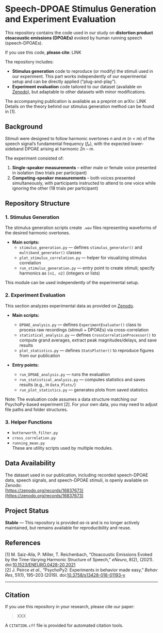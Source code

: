 # Speech-DPOAE Stimulus Generation and Experiment Evaluation

This repository contains the code used in our study on **distortion product otoacoustic emissions (DPOAEs)** evoked by human running speech (speech-DPOAEs).

If you use this code, **please cite**: LINK  

The repository includes:
- **Stimulus generation** code to reproduce (or modify) the stimuli used in our experiment. This part works independently of our experimental setup and can be directly applied (“plug-and-play”).
- **Experiment evaluation** code tailored to our dataset (available on [Zenodo](https://zenodo.org/records/16837673)), but adaptable to other datasets with minor modifications.

The accompanying publication is available as a preprint on arXiv: LINK  
Details on the theory behind our stimulus generation method can be found in [1].


## Background
Stimuli were designed to follow harmonic overtones *n* and *m* (*n < m*) of the speech signal’s fundamental frequency (*f₀*), with the expected lower-sideband DPOAE arising at harmonic *2n – m*.

The experiment consisted of:
1. **Single-speaker measurements** – either male or female voice presented in isolation (two trials per participant)  
2. **Competing-speaker measurements** – both voices presented simultaneously, with participants instructed to attend to one voice while ignoring the other (18 trials per participant)


## Repository Structure

### 1. Stimulus Generation
The stimulus generation scripts create `.wav` files representing waveforms of the desired harmonic overtones.

- **Main scripts:**
  - `stimulus_generation.py` — defines `stimulus_generator()` and `multiband_generator()` classes
  - `plot_stimulus_correlation.py` — helper for visualizing stimulus correlation
  - `run_stimulus_generation.py` — entry point to create stimuli; specify harmonics as `[n1, n2]` (integers or lists)

This module can be used independently of the experimental setup.


### 2. Experiment Evaluation
This section analyzes experimental data as provided on [Zenodo](https://zenodo.org/records/16837673).

- **Main scripts:**
  - `DPOAE_analysis.py` — defines `ExperimentEvaluator()` class to process raw recordings (stimuli + DPOAEs) via cross-correlation
  - `statistical_analysis.py` — defines `CrossCorrelationProcessor()` to compute grand averages, extract peak magnitudes/delays, and save results
  - `plot_statistics.py` — defines `StatsPlotter()` to reproduce figures from our publication

- **Entry points:**
  - `run_DPOAE_analysis.py` — runs the evaluation  
  - `run_statistical_analysis.py` — computes statistics and saves results (e.g., in `Data_Plots/`)  
  - `run_plot_statistics.py` — generates plots from saved statistics  

Note: The evaluation code assumes a data structure matching our PsychoPy-based experiment [2]. For your own data, you may need to adjust file paths and folder structures.



### 3. Helper Functions
- `butterworth_filter.py`
- `cross_correlation.py`
- `running_mean.py`  
These are utility scripts used by multiple modules.



## Data Availability
The dataset used in our publication, including recorded speech-DPOAE data, speech signals, and speech-DPOAE stimuli, is openly available on Zenodo:  
[https://zenodo.org/records/16837673](https://zenodo.org/records/16837673)



## Project Status
**Stable** — This repository is provided *as-is* and is no longer actively maintained, but remains available for reproducibility and reuse.



## References
[1] M. Saiz-Alía, P. Miller, T. Reichenbach, “Otoacoustic Emissions Evoked by the Time-Varying Harmonic Structure of Speech,” *eNeuro*, 8(2), (2021). doi:[10.1523/ENEURO.0428-20.2021](https://doi.org/10.1523/ENEURO.0428-20.2021)  
[2] J. Peirce *et al.*, “PsychoPy2: Experiments in behavior made easy,” *Behav Res*, 51(1), 195–203 (2019). doi:[10.3758/s13428-018-01193-y](https://doi.org/10.3758/s13428-018-01193-y)  


---

## Citation
If you use this repository in your research, please cite our paper:

> XXX

A `CITATION.cff` file is provided for automated citation tools.
